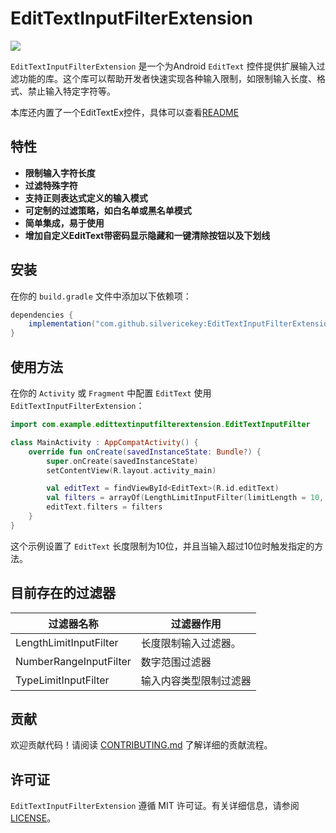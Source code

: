 # EditTextInputFilterExtension

[![](https://jitpack.io/v/SilverIceKey/EditTextInputFilterExtension.svg)](https://jitpack.io/#SilverIceKey/EditTextInputFilterExtension)

`EditTextInputFilterExtension` 是一个为Android `EditText` 控件提供扩展输入过滤功能的库。这个库可以帮助开发者快速实现各种输入限制，如限制输入长度、格式、禁止输入特定字符等。

本库还内置了一个EditTextEx控件，具体可以查看[README](./EditTextEx/README.md)

## 特性

- **限制输入字符长度**
- **过滤特殊字符**
- **支持正则表达式定义的输入模式**
- **可定制的过滤策略，如白名单或黑名单模式**
- **简单集成，易于使用**
- **增加自定义EditText带密码显示隐藏和一键清除按钮以及下划线**

## 安装

在你的 `build.gradle` 文件中添加以下依赖项：

```groovy
dependencies {
    implementation("com.github.silvericekey:EditTextInputFilterExtension:TAG")
}
```

## 使用方法

在你的 `Activity` 或 `Fragment` 中配置 `EditText` 使用 `EditTextInputFilterExtension`：

```kotlin
import com.example.edittextinputfilterextension.EditTextInputFilter

class MainActivity : AppCompatActivity() {
    override fun onCreate(savedInstanceState: Bundle?) {
        super.onCreate(savedInstanceState)
        setContentView(R.layout.activity_main)

        val editText = findViewById<EditText>(R.id.editText)
        val filters = arrayOf(LengthLimitInputFilter(limitLength = 10, hintAction = {}))
        editText.filters = filters
    }
}
```

这个示例设置了 `EditText` 长度限制为10位，并且当输入超过10位时触发指定的方法。

## 目前存在的过滤器

| 过滤器名称             | 过滤器作用             |
| ---------------------- | ---------------------- |
| LengthLimitInputFilter | 长度限制输入过滤器。   |
| NumberRangeInputFilter | 数字范围过滤器         |
| TypeLimitInputFilter   | 输入内容类型限制过滤器 |



## 贡献

欢迎贡献代码！请阅读 [CONTRIBUTING.md](./CONTRIBUTING.md) 了解详细的贡献流程。

## 许可证

`EditTextInputFilterExtension` 遵循 MIT 许可证。有关详细信息，请参阅 [LICENSE](./LICENSE)。
